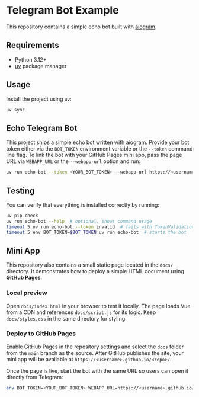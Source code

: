 # Telegram Bot Example

This repository contains a simple echo bot built with [aiogram](https://github.com/aiogram/aiogram).

## Requirements

- Python 3.12+
- [uv](https://github.com/astral-sh/uv) package manager

## Usage

Install the project using `uv`:

```bash
uv sync
```

## Echo Telegram Bot

This project ships a simple echo bot written with
[aiogram](https://github.com/aiogram/aiogram). Provide your bot token either via
the `BOT_TOKEN` environment variable or the `--token` command line flag. To link
the bot with your GitHub Pages mini app, pass the page URL via `WEBAPP_URL` or
the `--webapp-url` option and run:

```bash
uv run echo-bot --token <YOUR_BOT_TOKEN> --webapp-url https://<username>.github.io/<repo>/
```

## Testing

You can verify that everything is installed correctly by running:

```bash
uv pip check
uv run echo-bot --help  # optional, shows command usage
timeout 5 uv run echo-bot --token invalid  # fails with TokenValidationError
timeout 5 env BOT_TOKEN=$BOT_TOKEN uv run echo-bot  # starts the bot
```

## Mini App

This repository also contains a small static page located in the `docs/` directory.
It demonstrates how to deploy a simple HTML document using **GitHub Pages**.

### Local preview

Open `docs/index.html` in your browser to test it locally. The page loads
Vue from a CDN and references `docs/script.js` for its logic. Keep
`docs/styles.css` in the same directory for styling.

### Deploy to GitHub Pages

Enable GitHub Pages in the repository settings and select the `docs` folder from the `main` branch as the source. After GitHub publishes the site, your mini app will be available at `https://<username>.github.io/<repo>/`.

Once the page is live, start the bot with the same URL so users can open it directly from Telegram:

```bash
env BOT_TOKEN=<YOUR_BOT_TOKEN> WEBAPP_URL=https://<username>.github.io/<repo>/ uv run echo-bot
```
